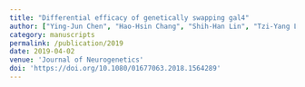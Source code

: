 ```yaml
---
title: "Differential efficacy of genetically swapping gal4"
author: ["Ying-Jun Chen", "Hao-Hsin Chang", "Shih-Han Lin", "Tzi-Yang Lin", "Ting-Han Wu", "Hsin-Ju Lin", "Nan-Fu Liou", "Chi-Jen Yang", "Yuh-Tarng Chen", "Kai Hsiang Chang", "Cen-You Li", "Ya-Hui Chou"]
category: manuscripts
permalink: /publication/2019
date: 2019-04-02
venue: 'Journal of Neurogenetics'
doi: 'https://doi.org/10.1080/01677063.2018.1564289'
---
```



